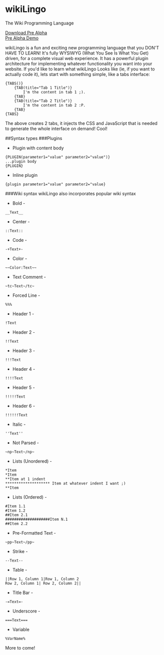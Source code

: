 wikiLingo
=========

The Wiki Programming Language

<a href="http://visop-dev.com/repo/download/wikiLingo.zip">Download Pre Alpha</a><br/>
<a href="http://wikiLingoDoesThat.com/demo/editor.php">Pre Alpha Demo</a>

wikiLingo is a fun and exciting new programming language that you DON'T HAVE TO LEARN!  It's fully WYSIWYG (What You See Is What You Get) driven, for a complete visual web experience.  It has a powerful plugin architecture for implementing whatever functionality you want into your website.
If you'd like to learn what wikiLingo Looks like (ie, if you want to actually code it), lets start with something simple, like a tabs interface:

```
{TABS()}
	{TAB(title="Tab 1 Title")}
		I'm the content in tab 1 ;).
	{TAB}
	{TAB(title="Tab 2 Title")}
		I'm the content in tab 2 :P.
	{TAB}
{TABS}
```

The above creates 2 tabs, it injects the CSS and JavaScript that is needed to generate the whole interface on demand!  Cool!

##Syntax types
###Plugins
* Plugin with content body
```b
{PLUGIN(parameter1="value" parameter2="value")}
...plugin body
{PLUGIN}
```
* Inline plugin
```
{plugin parameter1="value" parameter2="value}
```

###Wiki syntax
wikiLingo also incorporates popular wiki syntax
* Bold -
```
__Text__
```
* Center -
```
::Text::
```
* Code -
```
-+Text+-
```
* Color -
```
~~Color:Text~~
```
* Text Comment -
```
~tc~Text~/tc~
```
* Forced Line -
```
%%%
```
* Header 1 -
```
!Text
```
* Header 2 -
```
!!Text
```
* Header 3 -
```
!!!Text
```
* Header 4 -
```
!!!!Text
```
* Header 5 -
```
!!!!!Text
```
* Header 6 -
```
!!!!!!Text
```
* Italic -
```
''Text''
```
* Not Parsed -
```
~np~Text~/np~
```
* Lists (Unordered) -
```
*Item
*Item
**Item at 1 indent
******************** Item at whatever indent I want ;)
**Item
```
* Lists (Ordered) -
```
#Item 1.1
#Item 1.2
##Item 2.1
####################Item N.1
##Item 2.2
```
* Pre-Formatted Text -
```
~pp~Text~/pp~
```
* Strike -
```
--Text--
```
* Table -
```
||Row 1, Column 1|Row 1, Column 2
Row 2, Column 1| Row 2, Column 2||
```
* Title Bar -
```
-=Text=-
```
* Underscore -
```
===Text===
```
* Variable
```
%VarName%
```

More to come!
